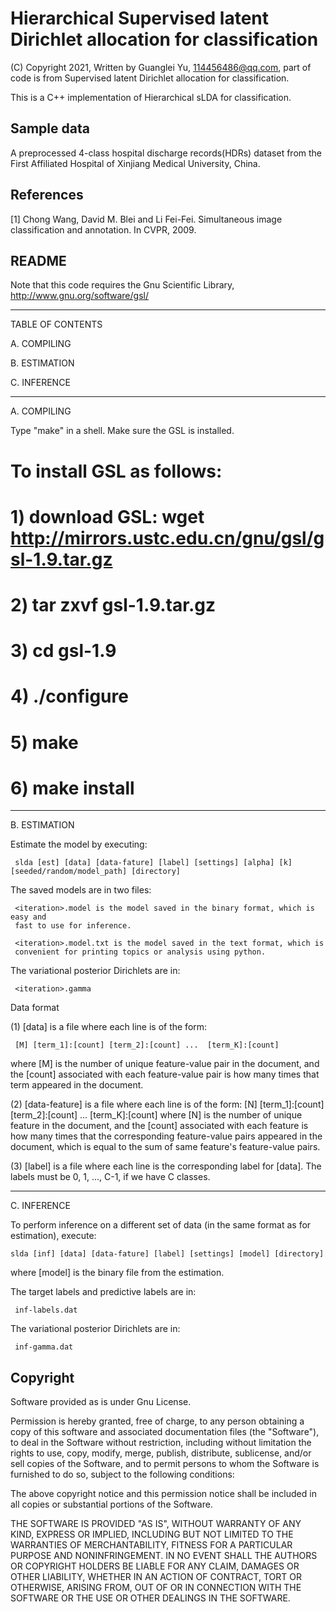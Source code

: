 # Hierarchical Supervised latent Dirichlet allocation for classification

(C) Copyright 2021, Written by Guanglei Yu, 114456486@qq.com, part of code is from Supervised latent Dirichlet allocation for classification.

This is a C++ implementation of Hierarchical sLDA for classification. 

## Sample data

A preprocessed 4-class hospital discharge records(HDRs) dataset from the First Affiliated Hospital of Xinjiang Medical University, China.



## References

[1] Chong Wang, David M. Blei and Li Fei-Fei. Simultaneous image classification and annotation. In CVPR, 2009. 

## README

Note that this code requires the Gnu Scientific Library, http://www.gnu.org/software/gsl/

------------------------------------------------------------------------


TABLE OF CONTENTS


A. COMPILING

B. ESTIMATION

C. INFERENCE


------------------------------------------------------------------------

A. COMPILING

Type "make" in a shell. Make sure the GSL is installed.

# To install GSL as follows:
# 1) download GSL: wget http://mirrors.ustc.edu.cn/gnu/gsl/gsl-1.9.tar.gz
# 2) tar zxvf gsl-1.9.tar.gz
# 3) cd gsl-1.9
# 4) ./configure
# 5) make
# 6) make install



------------------------------------------------------------------------

B. ESTIMATION

Estimate the model by executing:

     slda [est] [data] [data-fature] [label] [settings] [alpha] [k] [seeded/random/model_path] [directory]

The saved models are in two files:

     <iteration>.model is the model saved in the binary format, which is easy and
     fast to use for inference.

     <iteration>.model.txt is the model saved in the text format, which is
     convenient for printing topics or analysis using python.    

The variational posterior Dirichlets are in:

     <iteration>.gamma


Data format

(1) [data] is a file where each line is of the form:

     [M] [term_1]:[count] [term_2]:[count] ...  [term_K]:[count]

where [M] is the number of unique feature-value pair in the document, and the
[count] associated with each feature-value pair is how many times that term appeared
in the document. 

(2) [data-feature] is a file where each line is of the form:
     [N] [term_1]:[count] [term_2]:[count] ...  [term_K]:[count]
where [N] is the number of unique feature in the document, and the [count] associated with each feature is how many times that the corresponding feature-value pairs appeared in the document, which is equal to the sum of same feature's feature-value pairs.      
      

(3) [label] is a file where each line is the corresponding label for [data].
The labels must be 0, 1, ..., C-1, if we have C classes.


------------------------------------------------------------------------

C. INFERENCE

To perform inference on a different set of data (in the same format as
for estimation), execute:

    slda [inf] [data] [data-fature] [label] [settings] [model] [directory]
    
where [model] is the binary file from the estimation.
     
The target labels and predictive labels are in:

     inf-labels.dat

The variational posterior Dirichlets are in:

     inf-gamma.dat

     
## Copyright
Software provided as is under Gnu License.

Permission is hereby granted, free of charge, to any person obtaining a copy of this software and associated documentation files (the "Software"), to deal in the Software without restriction, including without limitation the rights to use, copy, modify, merge, publish, distribute, sublicense, and/or sell copies of the Software, and to permit persons to whom the Software is furnished to do so, subject to the following conditions:

The above copyright notice and this permission notice shall be included in all copies or substantial portions of the Software.

THE SOFTWARE IS PROVIDED "AS IS", WITHOUT WARRANTY OF ANY KIND, EXPRESS OR IMPLIED, INCLUDING BUT NOT LIMITED TO THE WARRANTIES OF MERCHANTABILITY, FITNESS FOR A PARTICULAR PURPOSE AND NONINFRINGEMENT. IN NO EVENT SHALL THE AUTHORS OR COPYRIGHT HOLDERS BE LIABLE FOR ANY CLAIM, DAMAGES OR OTHER LIABILITY, WHETHER IN AN ACTION OF CONTRACT, TORT OR OTHERWISE, ARISING FROM, OUT OF OR IN CONNECTION WITH THE SOFTWARE OR THE USE OR OTHER DEALINGS IN THE SOFTWARE.
